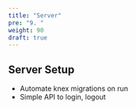 ```yaml
---
title: "Server"
pre: "9. "
weight: 90
draft: true
---
```


## Server Setup

* Automate knex migrations on run
* Simple API to login, logout
